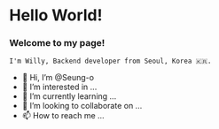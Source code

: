 
# Hello World!

### Welcome to my page!
    I'm Willy, Backend developer from Seoul, Korea 🇰🇷.

- 👋 Hi, I’m @Seung-o
- 👀 I’m interested in ...
- 🌱 I’m currently learning ...
- 💞️ I’m looking to collaborate on ...
- 📫 How to reach me ...

<!---
Seung-o/Seung-o is a ✨ special ✨ repository because its `README.md` (this file) appears on your GitHub profile.
You can click the Preview link to take a look at your changes.
--->
